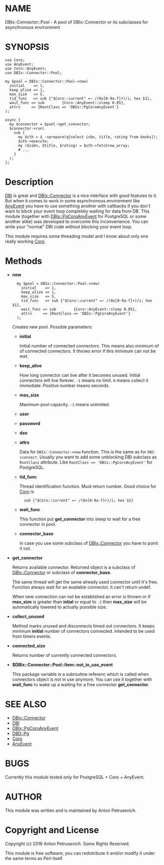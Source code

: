 # NAME

DBIx::Connector::Pool - A pool of DBIx::Connector or its subclasses for asynchronous environment

# SYNOPSIS

    use Coro;
    use AnyEvent;
    use Coro::AnyEvent;
    use DBIx::Connector::Pool;
    
    my $pool = DBIx::Connector::Pool->new(
      initial    => 1,
      keep_alive => 1,
      max_size   => 5,
      tid_func   => sub {"$Coro::current" =~ /(0x[0-9a-f]+)/i; hex $1},
      wait_func => sub        {Coro::AnyEvent::sleep 0.05},
      attrs     => {RootClass => 'DBIx::PgCoroAnyEvent'}
    );
    
    async {
      my $connector = $pool->get_connector;
      $connector->run(
        sub {
          my $sth = $_->prepare(q{select isbn, title, rating from books});
          $sth->execute;
          my ($isbn, $title, $rating) = $sth->fetchrow_array;
          # ... 
        }
      );
    };

# Description

[DBI](https://metacpan.org/pod/DBI) is great and [DBIx::Connector](https://metacpan.org/pod/DBIx::Connector) is a nice interface with good features 
to it. But when it comes to work in some asynchronous environment like
[AnyEvent](https://metacpan.org/pod/AnyEvent) you have to use something another with callbacks if you don't want
to block your event loop completely waiting for data from DB. This module 
(together with [DBIx::PgCoroAnyEvent](https://metacpan.org/pod/DBIx::PgCoroAnyEvent) for PostgreSQL or some another alike) 
was developed to overcome this inconvenience. You can write your "normal" DBI
code without blocking your event loop. 

This module requires some threading model and I know about only one really 
working [Coro](https://metacpan.org/pod/Coro). 

# Methods

- **new**

        my $pool = DBIx::Connector::Pool->new(
          initial    => 1,
          keep_alive => 1,
          max_size   => 5,
          tid_func   => sub {"$Coro::current" =~ /(0x[0-9a-f]+)/i; hex $1},
          wait_func => sub        {Coro::AnyEvent::sleep 0.05},
          attrs     => {RootClass => 'DBIx::PgCoroAnyEvent'}
        );

    Creates new pool. Possible parameters:

    - **initial**

        Initial number of connected connectors. This means also minimum of of
        connected connectors. It throws error if this minimum can not be met.

    - **keep\_alive**

        How long connector can live after it becomes unused. Initial connectors will
        live forever. `-1` means no limit. `0` means collect it immediate. Positive 
        number means seconds.

    - **max\_size**

        Maximum pool capacity. `-1` means unlimited.

    - **user**
    - **password**
    - **dsn**
    - **attrs**

        Data for `DBIx::Connector->new` function. This is the same as for 
        `DBI->connect`. Usually you want to add some unblocking DBI subclass
        as `RootClass` attribute. Like `RootClass => 'DBIx::PgCoroAnyEvent'`
        for PostgreSQL.  

    - **tid\_func**

        Thread identification function. Must return number. Good choice for [Coro](https://metacpan.org/pod/Coro) is

            sub {"$Coro::current" =~ /(0x[0-9a-f]+)/i; hex $1}

    - **wait\_func**

        This function put **get\_connector** into sleep to wait for a free connector 
        in pool.

    - **connector\_base**

        In case you use some subclass of [DBIx::Connector](https://metacpan.org/pod/DBIx::Connector) you have to point it out.

- **get\_connector**

    Returns available connector. Returned object is a subclass of 
    [DBIx::Connector](https://metacpan.org/pod/DBIx::Connector) or subclass of **connector\_base**. 

    The same thread will get the same already used connector until it's free. 
    Function always wait for an available connector, it can't return undef. 

    When new connection can not be established an error is thrown 
    or if **max\_size** is greater than **intial** or equal to `-1` then
    **max\_size** will be automatically lowered to actually possible size.

- **collect\_unused**

    Method marks unused and disconnects timed out connectors. It keeps minimum 
    **initial** number of connectors connected. Intended to be used from timers 
    events. 

- **connected\_size**

    Returns number of currently connected connectors.

- **$DBIx::Connector::Pool::Item::not\_in\_use\_event**

    This package variable is a subroutine referenc which is called when connectors
    object is not in use anymore. You can use it together with **wait\_func** to 
    wake up a waiting for a free connector **get\_connector**.

# SEE ALSO

- [DBIx::Connector](https://metacpan.org/pod/DBIx::Connector)
- [DBI](https://metacpan.org/pod/DBI)
- [DBIx::PgCoroAnyEvent](https://metacpan.org/pod/DBIx::PgCoroAnyEvent)
- [DBD::Pg](https://metacpan.org/pod/DBD::Pg)
- [Coro](https://metacpan.org/pod/Coro)
- [AnyEvent](https://metacpan.org/pod/AnyEvent)

# BUGS

Currently this module tested only for PostgreSQL + Coro + AnyEvent.

# AUTHOR

This module was written and is maintained by Anton Petrusevich.

# Copyright and License

Copyright (c) 2016 Anton Petrusevich. Some Rights Reserved.

This module is free software; you can redistribute it and/or modify it under
the same terms as Perl itself.
